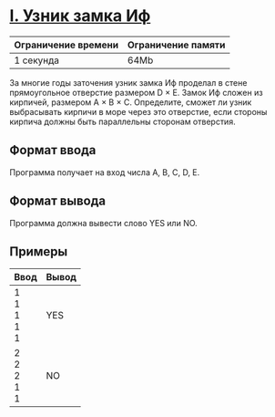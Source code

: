# [I. Узник замка Иф](https://contest.yandex.ru/contest/27393/problems/I/ "Ссылка на сайт с задачей")
| Ограничение времени | Ограничение памяти |
| -|-|
| 1 секунда | 64Mb |

За многие годы заточения узник замка Иф проделал в стене прямоугольное отверстие размером D × E. Замок Иф сложен из кирпичей, размером A × B × C. Определите, сможет ли узник выбрасывать кирпичи в море через это отверстие, если стороны кирпича должны быть параллельны сторонам отверстия.

## Формат ввода

Программа получает на вход числа A, B, C, D, E.

## Формат вывода

Программа должна вывести слово YES или NO.

## Примеры

| Ввод | Вывод |
| -|-|
| 1</br>1</br>1</br>1</br>1 | YES |
| 2</br>2</br>2</br>1</br>1 | NO |